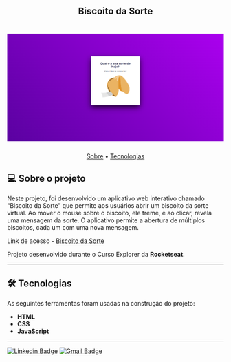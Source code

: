 <h2 align="center">Biscoito da Sorte</h2>

<h1 align="center">
    <img width="600px" alt="BiscoitoDaSorte" title="#BiscoitoDaSorte" src="https://github.com/freitasbr01/biscoito-da-sorte/blob/main/assets/biscoito.png" />
</h1>

<p align="center">
 <a href="#-sobre-o-projeto">Sobre</a> •
 <a href="#-tecnologias">Tecnologias</a> 
</p>

## 💻 Sobre o projeto

Neste projeto, foi desenvolvido um aplicativo web interativo chamado “Biscoito da Sorte” que permite aos usuários abrir um biscoito da sorte virtual. Ao mover o mouse sobre o biscoito, ele treme, e ao clicar, revela uma mensagem da sorte. O aplicativo permite a abertura de múltiplos biscoitos, cada um com uma nova mensagem.

Link de acesso - <a href="https://biscoitodasorte01.netlify.app/">Biscoito da Sorte</a>

Projeto desenvolvido durante o Curso Explorer da **Rocketseat**.

---

## 🛠 Tecnologias

As seguintes ferramentas foram usadas na construção do projeto:


- **HTML**
- **CSS**
- **JavaScript**

---

[![Linkedin Badge](https://img.shields.io/badge/-Alan_Freitas-blue?style=flat-square&logo=Linkedin&logoColor=white&link=https://www.linkedin.com/in/alanfreitasbr01/)](https://www.linkedin.com/in/alanfreitasbr01/)
[![Gmail Badge](https://img.shields.io/badge/-freitasbr01@gmail.com-c14438?style=flat-square&logo=Gmail&logoColor=white&link=mailto:freitasbr01@gmail.com)](mailto:freitasbr01@gmail.com)
